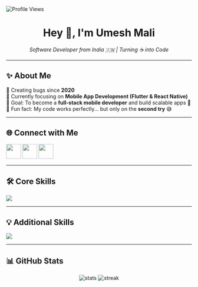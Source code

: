 ![Profile Views](https://komarev.com/ghpvc/?username=Umeshhhmali&color=brightgreen)

<h1 align="center">Hey 👋, I'm Umesh Mali</h1>

<p align="center">
  <em>Software Developer from India 🇮🇳 | Turning ☕ into Code</em>
</p>

---

## ✨ About Me  

🐞 Creating bugs since **2020**  
📱 Currently focusing on **Mobile App Development (Flutter & React Native)**  
🎯 Goal: To become a **full-stack mobile developer** and build scalable apps 🚀  
🎲 Fun fact: My code works perfectly... but only on the **second try** 😅  

---

## 🌐 Connect with Me  

<p align="left">
  <a href="https://linkedin.com/in/umesh-mali-08461427a"><img src="https://skillicons.dev/icons?i=linkedin" height="40"/></a>
  <a href="https://instagram.com/umeshhhmali09"><img src="https://skillicons.dev/icons?i=instagram" height="40"/></a>
  <a href="https://x.com/Umeshmali412882"><img src="https://skillicons.dev/icons?i=twitter" height="40"/></a>
</p>

---

## 🛠️ Core Skills  

<p align="left">
  <img src="https://skillicons.dev/icons?i=flutter,dart,react,js,ts,firebase,nodejs,express,mongodb,tailwind" />
</p>

---

## 💡 Additional Skills  

<p align="left">
  <img src="https://skillicons.dev/icons?i=java,kotlin,c,cpp,mysql,html,css,figma,canva,powerbi" />
</p>

---

## 📊 GitHub Stats  

<p align="center">
  <img src="https://github-readme-stats.vercel.app/api?username=Umeshhhmali&show_icons=true&theme=dark" alt="stats" />
  <img src="https://github-readme-streak-stats.herokuapp.com/?user=Umeshhhmali&theme=dark" alt="streak" />
</p>
